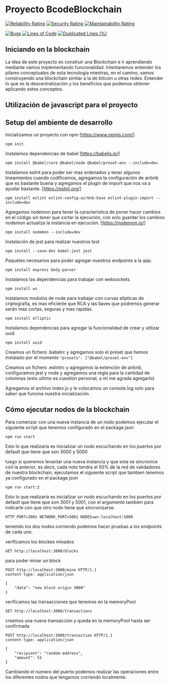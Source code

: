 # Proyecto BcodeBlockchain

[![Reliability Rating](https://sonarcloud.io/api/project_badges/measure?project=banzaicode_myblockchain&metric=reliability_rating)](https://sonarcloud.io/summary/new_code?id=banzaicode_myblockchain)
[![Security Rating](https://sonarcloud.io/api/project_badges/measure?project=banzaicode_myblockchain&metric=security_rating)](https://sonarcloud.io/summary/new_code?id=banzaicode_myblockchain)
[![Maintainability Rating](https://sonarcloud.io/api/project_badges/measure?project=banzaicode_myblockchain&metric=sqale_rating)](https://sonarcloud.io/summary/new_code?id=banzaicode_myblockchain)

[![Bugs](https://sonarcloud.io/api/project_badges/measure?project=banzaicode_myblockchain&metric=bugs)](https://sonarcloud.io/summary/new_code?id=banzaicode_myblockchain)
[![Lines of Code](https://sonarcloud.io/api/project_badges/measure?project=banzaicode_myblockchain&metric=ncloc)](https://sonarcloud.io/summary/new_code?id=banzaicode_myblockchain)
[![Duplicated Lines (%)](https://sonarcloud.io/api/project_badges/measure?project=banzaicode_myblockchain&metric=duplicated_lines_density)](https://sonarcloud.io/summary/new_code?id=banzaicode_myblockchain)

## Iniciando en la blockchain
La idea de este proyecto es construir una Blockchain e ir aprendiendo mediante vamos implementando funcionalidad.
Intentaremos entender los pilares conceptuales de esta tecnología mientras, en el camino, vamos construyendo una blockchain similar a la de bitcoin u otras redes.
Entender lo que es la descentralización y los beneficios que podemos obtener aplicando estos conceptos.

## Utilización de javascript para el proyecto

## Setup del ambiente de desarrollo

Inicializamos un proyecto con npm [https://www.npmjs.com/]

```npm init```

Instalamos dependencias de babel [https://babeljs.io/]

```npm install @babel/core @babel/node @babel/preset-env --include=dev```

Instalamos eslint para poder ser mas ordenados y tener algunos lineamientos cuando codificamos, agregamos la configuración de airbnb que es bastante buena y agregamos el plugin de import que nos va a ayudar bastante. [https://eslint.org/]

```npm install eslint eslint-config-airbnb-base eslint-plugin-import --include=dev```

Agregamos nodemon para tener la caracteristica de poner hacer cambios en el código sin tener que cortar la ejecución, con solo guardar los cambios nodemon actualiza la instancia en ejecución. [https://nodemon.io/]

```npm install nodemon --include=dev```

Instalación de jest para realizar nuestros test

```npm install --save-dev babel-jest jest```

Paquetes necesarios para poder agregar nuestros endpoints a la app.

```npm install express body-parser ```

Instalamos las dependencias para trabajar con websockets

```npm install ws ```

Instalamos modulos de node para trabajar con curvas elipticas de criptografía, es mas eficiente que RCA y las llaves que podremos generar serán mas cortas, seguras y mas rapidas.

```npm install elliptic ```

Instalamos dependencias para agregar la funcionalidad de crear y utilizar uuid

```npm install uuid ```

Creamos un fichero .babelrc y agregamos solo el preset que hemos instalado por el momento ```"presets": ["@babel/preset-env"]```

Creamos un fichero .eslintrc y agregamos la extención de airbnb, configuramos jest y node y agregamos una regla para la cantidad de columnas (esto ultimo es cuestion personal, a mi me agrada agregarlo)

Agregamos el archivo index.js y le colocamos un console.log solo para saber que funcina nuestra inicialización.

## Cómo ejecutar nodos de la blockchain

Para comenzar con una nueva instancia de un nodo podemos ejecutar el siguiente script que tenemos configurado en el package.json

```npm run start ```

Esto lo que realizaría es inicializar un nodo escuchando en los puertos por default que tiene que son 3000 y 5000

luego si queremos levantar una nueva instancia y que esta se sincronice con la anterior, es decir, cada noto tendra el 50% de la red de validadores de nuestra blockchain, ejecutamos el siguiente script que tambien tenemos ya configurado en el package.json

```npm run start:2 ```

Esto lo que realizaría es inicializar un nodo escuchando en los puertos por default que tiene que son 3001 y 5001, con el argumento tambien para indicarle con que otro nodo tiene que sincronizarse.

```console
HTTP_PORT=3001 NETWORK_PORT=5001 NODES=ws:localhost:5000
```

teniendo los dos nodos corriendo podemos hacer pruebas a los endpoints de cada uno.

verificamos los blockes minados

```console
GET http://localhost:3000/blocks
```

para poder minar un block

```console
POST http://localhost:3000/mine HTTP/1.1
content-type: application/json

{
    "data": "new block origin 3000"
}
```

verificamos las transacciones que tenemos en la memoryPool

```console
GET http://localhost:3000/transactions
```

creamos una nueva transaccion y queda en la memoryPool hasta ser confirmada

```console
POST http://localhost:3000/transaction HTTP/1.1
content-type: application/json

{
    "recipient": "random-address",
    "amount": 51
}
```

Cambiando el numero del puerto podemos realizar las operaciones entre los diferentes nodos que tengamos corriendo localmente.

